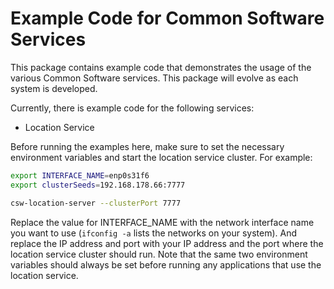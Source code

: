 Example Code for Common Software Services
==============

This package contains example code that demonstrates the usage of the various Common Software services.
This package will evolve as each system is developed.

Currently, there is example code for the following services:
  * Location Service

Before running the examples here, 
make sure to set the necessary environment variables and start the location service cluster.
For example:

```bash
export INTERFACE_NAME=enp0s31f6
export clusterSeeds=192.168.178.66:7777

csw-location-server --clusterPort 7777
```

Replace the value for INTERFACE_NAME with the network interface name you want to use 
(`ifconfig -a` lists the networks on your system).
And replace the IP address and port with your IP address and the port where the location service cluster should run.
Note that the same two environment variables should always be set before running any applications that use the 
location service.

